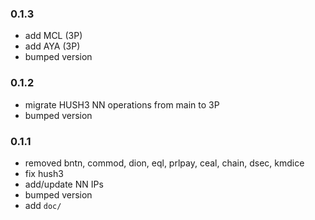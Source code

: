 
### 0.1.3

- add MCL (3P)
- add AYA (3P)
- bumped version

### 0.1.2

- migrate HUSH3 NN operations from main to 3P
- bumped version

### 0.1.1

- removed bntn, commod, dion, eql, prlpay, ceal, chain, dsec, kmdice
- fix hush3
- add/update NN IPs
- bumped version
- add `doc/`
